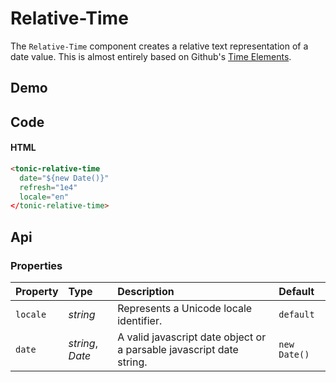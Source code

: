 # Relative-Time

The `Relative-Time` component creates a relative text representation of a
date value. This is almost entirely based on Github's [Time Elements][0].

## Demo

<div class="example">
  <tonic-relative-time
    date="${new Date()}"
    refresh="1e4"
    locale="en"
  </tonic-relative-time>
</div>

## Code

#### HTML

```html
<tonic-relative-time
  date="${new Date()}"
  refresh="1e4"
  locale="en"
</tonic-relative-time>
```

## Api

### Properties

| Property | Type | Description | Default |
| :--- | :--- | :--- | :--- |
| `locale` | *string* | Represents a Unicode locale identifier. | `default` |
| `date` | *string*, *Date* | A valid javascript date object or a parsable javascript date string. | `new Date()` |

[0]:https://github.com/github/time-elements
